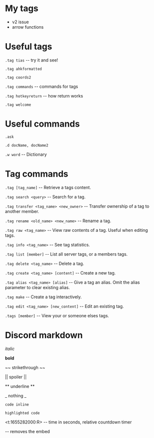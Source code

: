 # My tags

-  v2 issue
-  arrow functions

# Useful tags

`.tag tias` -- try it and see!

`.tag ahkformatted`

`.tag coords2`

`.tag commands` -- commands for tags

`.tag hotkeyreturn` -- how return works

`.tag welcome`

# Useful commands

`.ask`

`.d docName, docName2`

`.w word` -- Dictionary

# Tag commands

`.tag [tag_name]` -- Retrieve a tags content.

`.tag search <query>` -- Search for a tag.

`.tag transfer <tag_name> <new_owner>` -- Transfer ownership of a tag to another member.

`.tag rename <old_name> <new_name>` -- Rename a tag.

`.tag raw <tag_name>` -- View raw contents of a tag. Useful when editing tags.

`.tag info <tag_name>` -- See tag statistics.

`.tag list [member]` -- List all server tags, or a members tags.

`.tag delete <tag_name>` -- Delete a tag.

`.tag create <tag_name> [content]` -- Create a new tag.

`.tag alias <tag_name> [alias]` -- Give a tag an alias. Omit the alias parameter to clear existing alias.

`.tag make` -- Create a tag interactively.

`.tag edit <tag_name> [new_content]` -- Edit an existing tag.

`.tags [member]` -- View your or someone elses tags.

# Discord markdown

_italic_

**bold**

~~ strikethrough ~~

|| spoiler ||

** underline **

_ nothing _

`code inline`

```ahk
highlighted code
```

<t:1655282000:R> -- time in seconds, relative countdown timer

<link> -- removes the embed
